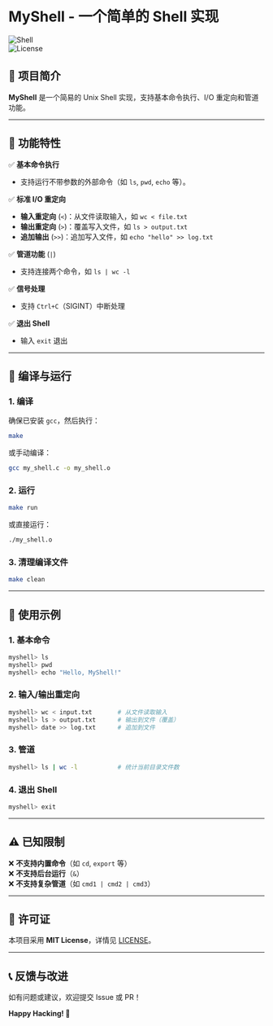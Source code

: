 # **MyShell - 一个简单的 Shell 实现**  

![Shell](https://img.shields.io/badge/Shell-Linux-brightgreen)  
![License](https://img.shields.io/badge/License-MIT-blue)  

## **📌 项目简介**  
**MyShell** 是一个简易的 Unix Shell 实现，支持基本命令执行、I/O 重定向和管道功能。  

---

## **🚀 功能特性**  
✅ **基本命令执行**  
- 支持运行不带参数的外部命令（如 `ls`, `pwd`, `echo` 等）。  

✅ **标准 I/O 重定向**  
- **输入重定向** (`<`)：从文件读取输入，如 `wc < file.txt`  
- **输出重定向** (`>`)：覆盖写入文件，如 `ls > output.txt`  
- **追加输出** (`>>`)：追加写入文件，如 `echo "hello" >> log.txt`  

✅ **管道功能** (`|`)  
- 支持连接两个命令，如 `ls | wc -l`  

✅ **信号处理**  
- 支持 `Ctrl+C`（SIGINT）中断处理  

✅ **退出 Shell**  
- 输入 `exit` 退出  

---

## **🔧 编译与运行**  

### **1. 编译**  
确保已安装 `gcc`，然后执行：  
```bash
make
```
或手动编译：
```bash
gcc my_shell.c -o my_shell.o
```

### **2. 运行**  
```bash
make run
```
或直接运行：
```bash
./my_shell.o
```

### **3. 清理编译文件**  
```bash
make clean
```

---

## **📖 使用示例**  

### **1. 基本命令**  
```bash
myshell> ls
myshell> pwd
myshell> echo "Hello, MyShell!"
```

### **2. 输入/输出重定向**  
```bash
myshell> wc < input.txt       # 从文件读取输入
myshell> ls > output.txt      # 输出到文件（覆盖）
myshell> date >> log.txt      # 追加到文件
```

### **3. 管道**  
```bash
myshell> ls | wc -l           # 统计当前目录文件数
```

### **4. 退出 Shell**  
```bash
myshell> exit
```

---

## **⚠️ 已知限制**  
❌ **不支持内置命令**（如 `cd`, `export` 等）  
❌ **不支持后台运行**（`&`）  
❌ **不支持复杂管道**（如 `cmd1 | cmd2 | cmd3`）  

---

## **📜 许可证**  
本项目采用 **MIT License**，详情见 [LICENSE](LICENSE)。  

---

## **📞 反馈与改进**  
如有问题或建议，欢迎提交 Issue 或 PR！  

**Happy Hacking! 🎉**
